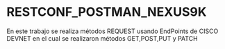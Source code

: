 # RESTCONF_POSTMAN_NEXUS9K
En este trabajo se realiza métodos REQUEST usando EndPoints de CISCO DEVNET en el cual se realizaron métodos GET,POST,PUT y PATCH
